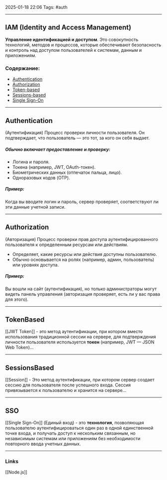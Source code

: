 2025-01-18 22:06
Tags: #auth

---

## IAM (Identity and Access Management)
**Управление идентификацией и доступом**.
Это совокупность технологий, методов и процессов, которые обеспечивают безопасность и контроль над доступом пользователей к системам, данным и приложениям.

### Содержание:
- [Authentication](#Authentication)
- [Authorization](#Authorization)
- [Token-based](#TokenBased)
- [Sessions-based](#SessionsBased)
- [Single Sign-On](#SSO)
---
## Authentication
 (Аутентификация) Процесс проверки личности пользователя. Он подтверждает, что пользователь — это тот, за кого он себя выдает.  
##### Обычно включает предоставление и проверку:
- Логина и пароля.
- Токена (например, JWT, OAuth-токен).
- Биометрических данных (отпечаток пальца, лицо).
- Одноразовых кодов (OTP).

##### Пример:
Когда вы вводите логин и пароль, сервер проверяет, соответствуют ли эти данные учетной записи.

---

## Authorization
(Авторизация) Процесс проверки прав доступа аутентифицированного пользователя к определенным ресурсам или действиям.

- Определяет, какие ресурсы или действия доступны пользователю.
- Обычно основывается на ролях (например, админ, пользователь) или уровнях доступа.

##### Пример:

Вы вошли на сайт (аутентификация), но только администраторы могут видеть панель управления (авторизация проверяет, есть ли у вас права для этого).

---

## TokenBased
[[JWT Token]] - это метод аутентификации, при котором вместо использования традиционной сессии на сервере, для подтверждения личности пользователя используется **токен** (например, JWT — JSON Web Token)...

---

## SessionsBased
[[Session]] - Это метод аутентификации, при котором сервер создает сессию для пользователя после успешного входа. Сессия привязывается к пользователю и хранится на сервере...

---

## SSO
[[Single Sign-On]] (Единый вход) - это **технология**, позволяющая пользователю аутентифицироваться один раз в одной единственной точке входа, и получать доступ к нескольким связанным, но независимым системам или приложениям без необходимости повторного ввода учетных данных.

---
### Links
[[Node.js]]
